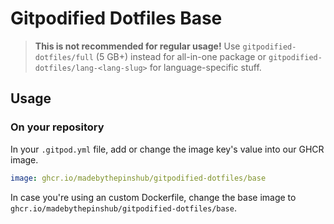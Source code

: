 # Gitpodified Dotfiles Base

> **This is not recommended for regular usage!** Use `gitpodified-dotfiles/full` (5 GB+) instead for all-in-one package or `gitpodified-dotfiles/lang-<lang-slug>` for language-specific stuff.

## Usage

### On your repository

In your `.gitpod.yml` file, add or change the image key's value into our GHCR image.

```yml
image: ghcr.io/madebythepinshub/gitpodified-dotfiles/base
```

In case you're using an custom Dockerfile, change the base image to `ghcr.io/madebythepinshub/gitpodified-dotfiles/base`.
